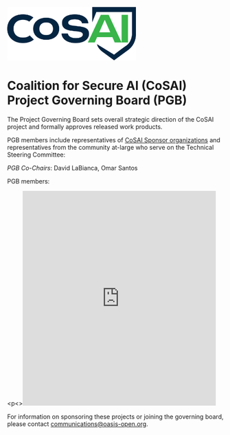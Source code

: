 <img src="cosai-logo.png" width="300">

<h1> Coalition for Secure AI (CoSAI) Project Governing Board (PGB)</h1>

<p>The Project Governing Board sets overall strategic direction of the CoSAI project and formally approves released work products.</p>

<p>PGB members include representatives of <a href="./SPONSORS.md">CoSAI Sponsor organizations</a> and representatives from the community at-large who serve on the Technical Steering Committee:</p>

<p><i>PGB Co-Chairs</i>: David LaBianca, Omar Santos</p>

<p>PGB members:</p>

<p<><iframe src="https://docs.google.com/spreadsheets/d/e/2PACX-1vT38MUZFWO1ISzQWC6wSulN7IJCmYdSOIxBiofgO4c8mRF0hOuLEO59bW6McK2Lm0DgJkpaPLAf38AI/pubhtml?gid=13417846&amp;single=true&amp;widget=true&amp;headers=false" style="border-style: none; width: 450px; height: 500px" title="Coaliation for Secure AI (CoSAI) Project Governing Board members"></iframe>
</p>

<p>For information on sponsoring these projects or joining the governing board, please contact <a href="mailto:communications@oasis-open.org">communications@oasis-open.org</a>.</p>
